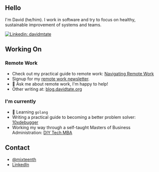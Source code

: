 ## Hello

I'm David (he/him). I work in software and try to focus on healthy, sustainable improvement of systems and teams.

[![Linkedin: davidmtate](https://img.shields.io/badge/-davidmtate-blue?style=round-square&logo=Linkedin&logoColor=white&link=https://www.linkedin.com/in/davidmtate/)](https://www.linkedin.com/in/davidmtate/)


## Working On

### Remote Work
- Check out my practical guide to remote work: [Navigating Remote Work](http://navigatingremotework.com)
- Signup for my [remote work newsletter](https://remoteworkguides.com/).
- 💬 Ask me about remote work, I'm happy to help! 
- Other writing at: [blog.davidtate.org](http://blog.davidtate.org)

### I'm currently
- 🌱 Learning `golang`
- Writing a practical guide to becoming a better problem solver: [10xdebugger](http://10xdebugger.com)
- Working my way through a self-taught Masters of Business Administration: [DIY Tech MBA](https://mixteenth.github.io/diytechmba.github.io/)

## Contact
- [@mixteenth](http://twitter.com/mixteenth)
- [LinkedIn](https://www.linkedin.com/in/davidmtate/)


<!--
**mixteenth/mixteenth** is a ✨ _special_ ✨ repository because its `README.md` (this file) appears on your GitHub profile.

Here are some ideas to get you started:

- 🔭 I’m currently working on ...
- 🌱 I’m currently learning ...
- 👯 I’m looking to collaborate on ...
- 🤔 I’m looking for help with ...
- 💬 Ask me about ...
- 📫 How to reach me: ...
- 😄 Pronouns: ...
- ⚡ Fun fact: ...
-->